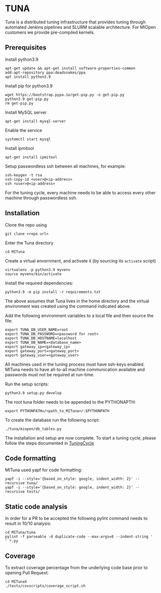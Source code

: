 TUNA 
====

Tuna is a distributed tuning infrastructure that provides tuning through automated 
Jenkins pipelines and SLURM scalable architecture. For MIOpen customers we provide
pre-compiled kernels.

Prerequisites
-------------

Install python3.9
```
apt-get update && apt-get install software-properties-common
add-apt-repository ppa:deadsnakes/ppa
apt install python3.9
```

Install pip for python3.9
```
wget https://bootstrap.pypa.io/get-pip.py -o get-pip.py
python3.9 get-pip.py
rm get-pip.py
```

Install MySQL server
```
apt-get install mysql-server
```

Enable the service
```
systemctl start mysql
```

Install ipmitool
```
apt-get install ipmitool
```

Setup passwordless ssh between all machines, for example:
```
ssh-keygen -t rsa
ssh-copy-id <user>@<ip-address>
ssh <user>@<ip-address>
```
For the tuning cycle, every machine needs to be able to access every other machine through
passwordless ssh.


Installation
------------
Clone the repo using 
```
git clone <repo url>
```
Enter the Tuna directory
```
cd MITuna
```
Create a virtual envornment, and activate it (by sourcing its `activate` script)
```
virtualenv -p python3.9 myvenv
source myvenv/bin/activate
```
Install the required dependencies:
```
python3.9 -m pip install -r requirements.txt
```
The above assumes that Tuna lives in the home directory and the virtual environment was created using the command indicated above.

Add the following environment variables to a local file and then source the file:
```
export TUNA_DB_USER_NAME=root
export TUNA_DB_PASSWORD=<password for root>
export TUNA_DB_HOSTNAME=localhost
export TUNA_DB_NAME=<database_name>
export gateway_ip=<gateway_ip>
export gateway_port=<gateway_port>
export gateway_user=<gateway_user>
```

All machines used in the tuning process must have ssh-keys enabled. MITuna needs to
have all-to-all machine communication available and passwords must not be required at run-time.

Run the setup scripts:
```
python3.9 setup.py develop
```

The root tuna folder needs to be appended to the PYTHONAPTH:
```
export PYTHONPATH=/<path_to_MITuna>/:$PYTHONPATH
```

To create the database run the following script:
```
./tuna/miopen/db_tables.py
```

The installation and setup are now complete. To start a tuning cycle, please follow the steps
documented in [TuningCycle](https://github.com/ROCmSoftwarePlatform/MITuna/blob/develop/doc/src/TuningCycle.md)

Code formatting
---------------

MITuna used yapf for code formatting:
```
yapf -i --style='{based_on_style: google, indent_width: 2}' --recursive tuna/
yapf -i --style='{based_on_style: google, indent_width: 2}' --recursive tests/
```

Static code analysis
--------------------

In order for a PR to be accepted the following pylint command needs to result in 10/10 analysis:
```
cd MITuna/tuna
pylint -f parseable -d duplicate-code --max-args=8 --indent-string '  ' *.py
```
## Coverage 

To extract coverage percentage from the underlying code base prior to opening Pull Request:

```
cd MITunaX
./tests/covscripts/coverage_script.sh
```

